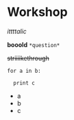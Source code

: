 # Workshop

*ittttalic*

**booold**
`*question*`

~~striiiikethrough~~

```
for a in b:

  print c

```

- a
- b
- c
